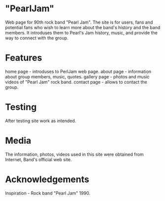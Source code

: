 # "PearlJam"
Web page for 90th rock band "Pearl Jam".
 The site is for users, fans and potential fans who wish to learn more about the band's history and the band members.
It introduses them to Pearl's Jam history, music, and provide the way to connect with the group.



# Features
home page - introduses to PerlJam web page.
about page - information about group members, music, quotes.
gallery page - photos and music videos of "Pearl Jam" rock band.
contact page - allows to contact the group.




# Testing
After testing site work as intended.




# Media
The information, photos, videos used in this site were obtained from Internet, Band's official web site.





# Acknowledgements
Inspiration - Rock band "Pearl Jam" 1990.





